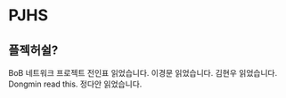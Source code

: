 # PJHS  
## 플젝허쉴?  
  
BoB 네트워크 프로젝트
전인표 읽었습니다.
이경문 읽었습니다.
김현우 읽었습니다.
Dongmin read this.
정다안 읽었습니다.
